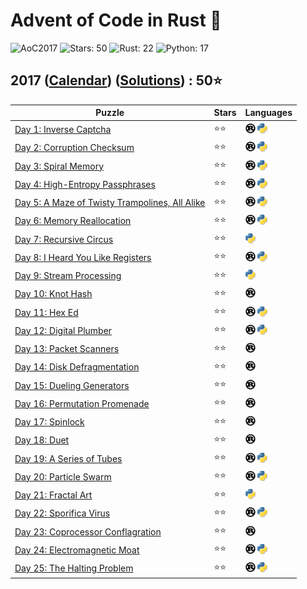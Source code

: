 # Advent of Code in Rust 🦀

![AoC2017](https://img.shields.io/badge/Advent_of_Code-2017-8A2BE2)
![Stars: 50](https://img.shields.io/badge/Stars-50⭐-blue)
![Rust: 22](https://img.shields.io/badge/Rust-22-cyan?logo=Rust)
![Python: 17](https://img.shields.io/badge/Python-17-cyan?logo=Python)

## 2017 ([Calendar](https://adventofcode.com/2017)) ([Solutions](../2017/)) : 50⭐

Puzzle                                                                                | Stars | Languages
------------------------------------------------------------------------------------- | ----- | -----------
[Day 1: Inverse Captcha](https://adventofcode.com/2017/day/1)                         | ⭐⭐  | [![Rust](../scripts/assets/rust.png)](../2017/day1/day1.rs) [![Python](../scripts/assets/python.png)](../2017/day1/day1.py)
[Day 2: Corruption Checksum](https://adventofcode.com/2017/day/2)                     | ⭐⭐  | [![Rust](../scripts/assets/rust.png)](../2017/day2/day2.rs) [![Python](../scripts/assets/python.png)](../2017/day2/day2.py)
[Day 3: Spiral Memory](https://adventofcode.com/2017/day/3)                           | ⭐⭐  | [![Rust](../scripts/assets/rust.png)](../2017/day3/day3.rs) [![Python](../scripts/assets/python.png)](../2017/day3/day3.py)
[Day 4: High-Entropy Passphrases](https://adventofcode.com/2017/day/4)                | ⭐⭐  | [![Rust](../scripts/assets/rust.png)](../2017/day4/day4.rs) [![Python](../scripts/assets/python.png)](../2017/day4/day4.py)
[Day 5: A Maze of Twisty Trampolines, All Alike](https://adventofcode.com/2017/day/5) | ⭐⭐  | [![Rust](../scripts/assets/rust.png)](../2017/day5/day5.rs) [![Python](../scripts/assets/python.png)](../2017/day5/day5.py)
[Day 6: Memory Reallocation](https://adventofcode.com/2017/day/6)                     | ⭐⭐  | [![Rust](../scripts/assets/rust.png)](../2017/day6/day6.rs) [![Python](../scripts/assets/python.png)](../2017/day6/day6.py)
[Day 7: Recursive Circus](https://adventofcode.com/2017/day/7)                        | ⭐⭐  | [![Python](../scripts/assets/python.png)](../2017/day7/day7.py)
[Day 8: I Heard You Like Registers](https://adventofcode.com/2017/day/8)              | ⭐⭐  | [![Rust](../scripts/assets/rust.png)](../2017/day8/day8.rs) [![Python](../scripts/assets/python.png)](../2017/day8/day8.py)
[Day 9: Stream Processing](https://adventofcode.com/2017/day/9)                       | ⭐⭐  | [![Python](../scripts/assets/python.png)](../2017/day9/day9.py)
[Day 10: Knot Hash](https://adventofcode.com/2017/day/10)                             | ⭐⭐  | [![Rust](../scripts/assets/rust.png)](../2017/day10/day10.rs)
[Day 11: Hex Ed](https://adventofcode.com/2017/day/11)                                | ⭐⭐  | [![Rust](../scripts/assets/rust.png)](../2017/day11/day11.rs) [![Python](../scripts/assets/python.png)](../2017/day11/day11.py)
[Day 12: Digital Plumber](https://adventofcode.com/2017/day/12)                       | ⭐⭐  | [![Rust](../scripts/assets/rust.png)](../2017/day12/day12.rs) [![Python](../scripts/assets/python.png)](../2017/day12/day12.py)
[Day 13: Packet Scanners](https://adventofcode.com/2017/day/13)                       | ⭐⭐  | [![Rust](../scripts/assets/rust.png)](../2017/day13/day13.rs)
[Day 14: Disk Defragmentation](https://adventofcode.com/2017/day/14)                  | ⭐⭐  | [![Rust](../scripts/assets/rust.png)](../2017/day14/day14.rs)
[Day 15: Dueling Generators](https://adventofcode.com/2017/day/15)                    | ⭐⭐  | [![Rust](../scripts/assets/rust.png)](../2017/day15/day15.rs)
[Day 16: Permutation Promenade](https://adventofcode.com/2017/day/16)                 | ⭐⭐  | [![Rust](../scripts/assets/rust.png)](../2017/day16/day16.rs)
[Day 17: Spinlock](https://adventofcode.com/2017/day/17)                              | ⭐⭐  | [![Rust](../scripts/assets/rust.png)](../2017/day17/day17.rs)
[Day 18: Duet](https://adventofcode.com/2017/day/18)                                  | ⭐⭐  | [![Rust](../scripts/assets/rust.png)](../2017/day18/day18.rs)
[Day 19: A Series of Tubes](https://adventofcode.com/2017/day/19)                     | ⭐⭐  | [![Rust](../scripts/assets/rust.png)](../2017/day19/day19.rs) [![Python](../scripts/assets/python.png)](../2017/day19/day19.py)
[Day 20: Particle Swarm](https://adventofcode.com/2017/day/20)                        | ⭐⭐  | [![Rust](../scripts/assets/rust.png)](../2017/day20/day20.rs) [![Python](../scripts/assets/python.png)](../2017/day20/day20.py)
[Day 21: Fractal Art](https://adventofcode.com/2017/day/21)                           | ⭐⭐  | [![Python](../scripts/assets/python.png)](../2017/day21/day21.py)
[Day 22: Sporifica Virus](https://adventofcode.com/2017/day/22)                       | ⭐⭐  | [![Rust](../scripts/assets/rust.png)](../2017/day22/day22.rs) [![Python](../scripts/assets/python.png)](../2017/day22/day22.py)
[Day 23: Coprocessor Conflagration](https://adventofcode.com/2017/day/23)             | ⭐⭐  | [![Rust](../scripts/assets/rust.png)](../2017/day23/day23.rs)
[Day 24: Electromagnetic Moat](https://adventofcode.com/2017/day/24)                  | ⭐⭐  | [![Rust](../scripts/assets/rust.png)](../2017/day24/day24.rs) [![Python](../scripts/assets/python.png)](../2017/day24/day24.py)
[Day 25: The Halting Problem](https://adventofcode.com/2017/day/25)                   | ⭐⭐  | [![Rust](../scripts/assets/rust.png)](../2017/day25/day25.rs) [![Python](../scripts/assets/python.png)](../2017/day25/day25.py)
